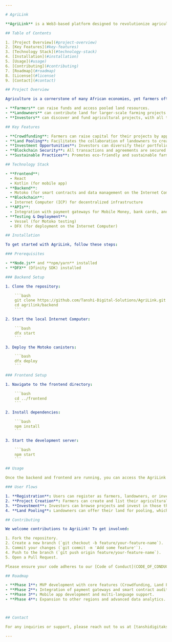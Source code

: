 ```yaml
---

# AgriLink

**AgriLink** is a Web3-based platform designed to revolutionize agriculture in Africa by connecting farmers, landowners, and investors. By leveraging blockchain technology, AgriLink facilitates crowdfunding, land pooling, and investment opportunities, all within a secure and transparent ecosystem.

## Table of Contents

1. [Project Overview](#project-overview)
2. [Key Features](#key-features)
3. [Technology Stack](#technology-stack)
4. [Installation](#installation)
5. [Usage](#usage)
6. [Contributing](#contributing)
7. [Roadmap](#roadmap)
8. [License](#license)
9. [Contact](#contact)

## Project Overview

Agriculture is a cornerstone of many African economies, yet farmers often face challenges such as limited access to capital, fragmented land ownership, and a lack of investment opportunities. AgriLink addresses these issues by providing a decentralized platform where:

- **Farmers** can raise funds and access pooled land resources.
- **Landowners** can contribute land for larger-scale farming projects.
- **Investors** can discover and fund agricultural projects, with all transactions managed securely through smart contracts.

## Key Features

- **Crowdfunding**: Farmers can raise capital for their projects by appealing to a global network of investors.
- **Land Pooling**: Facilitates the collaboration of landowners to create larger, more efficient farming operations.
- **Investment Opportunities**: Investors can diversify their portfolios by investing in a range of agricultural projects, with transparent ROI tracking.
- **Blockchain Security**: All transactions and agreements are secured and executed on the blockchain, ensuring transparency and trust.
- **Sustainable Practices**: Promotes eco-friendly and sustainable farming methods to ensure long-term viability and environmental protection.

## Technology Stack

- **Frontend**: 
  - React
  - Kotlin (for mobile app)
- **Backend**: 
  - Motoko (for smart contracts and data management on the Internet Computer)
- **Blockchain**: 
  - Internet Computer (ICP) for decentralized infrastructure
- **APIs**: 
  - Integration with payment gateways for Mobile Money, bank cards, and cryptocurrencies.
- **Testing & Deployment**: 
  - Vessel (for Motoko testing)
  - DFX (for deployment on the Internet Computer)

## Installation

To get started with AgriLink, follow these steps:

### Prerequisites

- **Node.js** and **npm/yarn** installed
- **DFX** (Dfinity SDK) installed

### Backend Setup

1. Clone the repository:

    ```bash
    git clone https://github.com/Tanshi-Digital-Solutions/AgriLink.git
    cd agrilink/backend
    ```

2. Start the local Internet Computer:

    ```bash
    dfx start
    ```

3. Deploy the Motoko canisters:

    ```bash
    dfx deploy
    ```

### Frontend Setup

1. Navigate to the frontend directory:

    ```bash
    cd ../frontend
    ```

2. Install dependencies:

    ```bash
    npm install
    ```

3. Start the development server:

    ```bash
    npm start
    ```

## Usage

Once the backend and frontend are running, you can access the AgriLink platform by navigating to `http://localhost:3000` in your web browser.

### User Flows

1. **Registration**: Users can register as farmers, landowners, or investors.
2. **Project Creation**: Farmers can create and list their agricultural projects for crowdfunding.
3. **Investment**: Investors can browse projects and invest in those that align with their interests.
4. **Land Pooling**: Landowners can offer their land for pooling, which farmers can then use for larger-scale operations.

## Contributing

We welcome contributions to AgriLink! To get involved:

1. Fork the repository.
2. Create a new branch (`git checkout -b feature/your-feature-name`).
3. Commit your changes (`git commit -m 'Add some feature'`).
4. Push to the branch (`git push origin feature/your-feature-name`).
5. Open a Pull Request.

Please ensure your code adheres to our [Code of Conduct](CODE_OF_CONDUCT.md) and is well-documented.

## Roadmap

- **Phase 1**: MVP development with core features (Crowdfunding, Land Pooling).
- **Phase 2**: Integration of payment gateways and smart contract auditing.
- **Phase 3**: Mobile app development and multi-language support.
- **Phase 4**: Expansion to other regions and advanced data analytics.



## Contact

For any inquiries or support, please reach out to us at [tanshidigitaksolutions@gmail.com](mailto:tanshidigitaksolutions@gmail.com).

---
```


